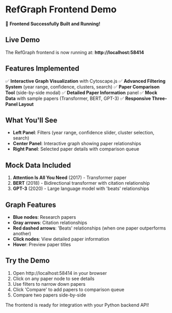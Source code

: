 # RefGraph Frontend Demo

🚀 **Frontend Successfully Built and Running!**

## Live Demo
The RefGraph frontend is now running at: **http://localhost:58414**

## Features Implemented
✅ **Interactive Graph Visualization** with Cytoscape.js
✅ **Advanced Filtering System** (year range, confidence, clusters, search)
✅ **Paper Comparison Tool** (side-by-side modal)
✅ **Detailed Paper Information** panel
✅ **Mock Data** with sample papers (Transformer, BERT, GPT-3)
✅ **Responsive Three-Panel Layout**

## What You'll See
- **Left Panel**: Filters (year range, confidence slider, cluster selection, search)
- **Center Panel**: Interactive graph showing paper relationships
- **Right Panel**: Selected paper details with comparison queue

## Mock Data Included
1. **Attention Is All You Need** (2017) - Transformer paper
2. **BERT** (2018) - Bidirectional transformer with citation relationship
3. **GPT-3** (2020) - Large language model with 'beats' relationships

## Graph Features
- **Blue nodes**: Research papers
- **Gray arrows**: Citation relationships  
- **Red dashed arrows**: 'Beats' relationships (when one paper outperforms another)
- **Click nodes**: View detailed paper information
- **Hover**: Preview paper titles

## Try the Demo
1. Open http://localhost:58414 in your browser
2. Click on any paper node to see details
3. Use filters to narrow down papers
4. Click 'Compare' to add papers to comparison queue
5. Compare two papers side-by-side

The frontend is ready for integration with your Python backend API!
